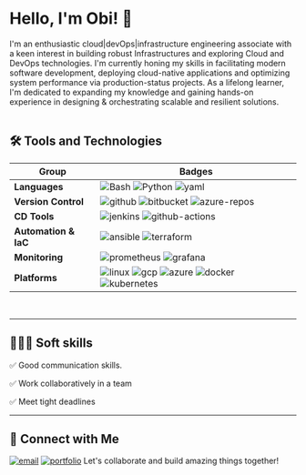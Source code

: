 # Hello, I'm Obi! 👋

I'm an enthusiastic cloud|devOps|infrastructure engineering associate with a keen interest in building robust Infrastructures and exploring Cloud and DevOps technologies. I'm currently honing my skills in facilitating modern software development, deploying cloud-native applications and optimizing system performance via production-status projects. As a lifelong learner, I'm dedicated to expanding my knowledge and gaining hands-on experience in designing & orchestrating scalable and resilient solutions. <br><br>

## 🛠 Tools and Technologies

Group | Badges
--- | --- 
**Languages**  |  ![Bash](https://img.shields.io/badge/Bash-4EAA25?logo=linux&logoColor=white&style=for-the-badge) ![Python](https://img.shields.io/badge/Python-3776AB?logo=python&logoColor=white&style=for-the-badge) ![yaml](https://img.shields.io/badge/YAML-black?logo=yaml&logoColor=white&style=for-the-badge)
**Version Control** |  ![github](https://img.shields.io/badge/github-black?logo=github&logoColor=white&style=for-the-badge) ![bitbucket](https://img.shields.io/badge/bitbucket-02569B?logo=bitbucket&logoColor=white&style=for-the-badge) ![azure-repos](https://img.shields.io/badge/azure_repos-20232A?logo=azure-devops&logoColor=blue&style=for-the-badge) 
**CD Tools**  |  ![jenkins](https://img.shields.io/badge/jenkins-black?logo=jenkins&logoColor=white&style=for-the-badge) ![github-actions](https://img.shields.io/badge/github_actions-white?logo=github-actions&logoColor=black&style=for-the-badge)
**Automation & IaC**  |  ![ansible](https://img.shields.io/badge/ansible-000000?logo=ansible&logoColor=white&style=for-the-badge) ![terraform](https://img.shields.io/badge/terraform-623CE4?logo=terraform&logoColor=white&style=for-the-badge)
**Monitoring**  |  ![prometheus](https://img.shields.io/badge/Prometheus-red?logo=prometheus&logoColor=white&style=for-the-badge) ![grafana](https://img.shields.io/badge/Grafana-02569B?logo=grafana&logoColor=white&style=for-the-badge)
**Platforms**  |  ![linux](https://img.shields.io/badge/linux-000000?logo=linux&logoColor=white&style=for-the-badge) ![gcp](https://img.shields.io/badge/GCP-F24E1E?logo=google-cloud&logoColor=white&style=for-the-badge) ![azure](https://img.shields.io/badge/Azure-007FFF?logo=microsoft-azure&logoColor=white&style=for-the-badge) ![docker](https://img.shields.io/badge/docker-326CE5?logo=docker&logoColor=white&style=for-the-badge)  ![kubernetes](https://img.shields.io/badge/kubernetes-20232A?logo=kubernetes&logoColor=white&style=for-the-badge)

<!--
### **Monitoring & Logging** |  ![Prometheus](https://img.shields.io/badge/Prometheus-E6522C?logo=prometheus&logoColor=white&style=for-the-badge) ![ELK Stack](https://img.shields.io/badge/ELK%20Stack-005571?logo=elastic-stack&logoColor=white&style=for-the-badge)
-->

<br/>
<hr/>

## 🧑‍🤝‍🧑 Soft skills
✅ Good communication skills.

✅ Work collaboratively in a team

✅ Meet tight deadlines

<hr/>

## 🔗 Connect with Me
[![email](https://img.shields.io/badge/email-ffffff?style=for-the-badge&logo=telegram&logoColor=black)](mailto:hello@obimadu.pro)
[![portfolio](https://img.shields.io/badge/resume_&_links-000000?style=for-the-badge&logo=ko-fi&logoColor=white)](https://obimadu.pro)
Let's collaborate and build amazing things together!

<!--
<hr>

## 💻 Stats
<p><img align="center" src="https://github-readme-stats.vercel.app/api/top-langs/?username=obiMadu&layout=compact&theme=dark&hide_border=false" /></p>
<p><img align="center" src="https://github-readme-stats.vercel.app/api?username=obiMadu&show_icons=true&include_all_commits=true&count_private=true&layout=compact&theme=dark&hide_border=false&border_radius=2&hide=contribs" alt="Obi's github stats" /></p>

<p><img align="center" src="https://github-readme-streak-stats.herokuapp.com/?user=obiMadu&theme=dark" alt="obiMadu" /></p>

-->
